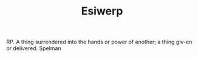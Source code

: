 ---
title: Esiwerp
letter: E
permalink: "/definitions/bld-esiwerp.html"
body: RP. A thing surrendered into the hands or power of another; a thing giv-en or
  delivered. Spelman
published_at: '2018-07-07'
source: Black's Law Dictionary 2nd Ed (1910)
layout: post
---